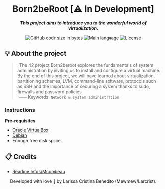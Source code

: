 <h1 align="center">
 Born2beRoot [⚠️ In Development]
</h1>

<p align="center">
	<b><i>This project aims to introduce you to the wonderful world of virtualization.</i></b><br>
</p>

<p align="center">
	<img alt="GitHub code size in bytes" src="https://img.shields.io/github/languages/code-size/mewmewdevart/born2beroot?color=6272a4" />
	<img alt="Main language" src="https://img.shields.io/github/languages/top/mewmewdevart/born2beroot?color=6272a4"/>
	<img alt="License" src="https://img.shields.io/github/license/mewmewdevart/born2beroot?color=6272a4"/>
</p>

## 💡 About the project

> _The 42 project Born2beroot explores the fundamentals of system administration by inviting us to install and configure a virtual machine. By the end of this project, we will have learned about virtualization, partitioning schemes, LVM, command-line software, protocols such as SSH and the importance of securing a system thanks to sudo, firewalls and password policies. <br>
└── Keywords: `Network & system administration` 

### Instructions

**Pre-requisites**
* [Oracle VirtualBox](https://www.virtualbox.org/)
* [Debian](https://cdimage.debian.org/debian-cd/current/amd64/iso-cd/)
* Enough free disk space.

## 📋 Credits

* [Readme.Infos/Mcombeau](https://github.com/mcombeau)

<p align="center"> Developed with love 💜 by Larissa Cristina Benedito (Mewmew/Larcrist). </p>
